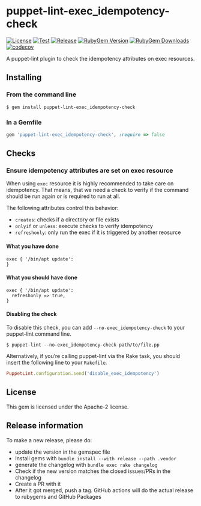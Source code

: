 puppet-lint-exec_idempotency-check
==============================

[![License](https://img.shields.io/github/license/voxpupuli/puppet-lint-exec_idempotency-check.svg)](https://github.com/voxpupuli/puppet-lint-exec_idempotency-check/blob/master/LICENSE)
[![Test](https://github.com/voxpupuli/puppet-lint-exec_idempotency-check/actions/workflows/test.yml/badge.svg)](https://github.com/voxpupuli/puppet-lint-exec_idempotency-check/actions/workflows/test.yml)
[![Release](https://github.com/voxpupuli/puppet-lint-exec_idempotency-check/actions/workflows/release.yml/badge.svg)](https://github.com/voxpupuli/puppet-lint-exec_idempotency-check/actions/workflows/release.yml)
[![RubyGem Version](https://img.shields.io/gem/v/puppet-lint-exec_idempotency-check.svg)](https://rubygems.org/gems/puppet-lint-exec_idempotency-check)
[![RubyGem Downloads](https://img.shields.io/gem/dt/puppet-lint-exec_idempotency-check.svg)](https://rubygems.org/gems/puppet-lint-exec_idempotency-check)
[![codecov](https://codecov.io/gh/voxpupuli/puppet-lint-exec_idempotency-check/branch/master/graph/badge.svg)](https://codecov.io/gh/voxpupuli/puppet-lint-exec_idempotency-check)

A puppet-lint plugin to check the idempotency attributes on exec resources.

## Installing

### From the command line

```shell
$ gem install puppet-lint-exec_idempotency-check
```

### In a Gemfile

```ruby
gem 'puppet-lint-exec_idempotency-check', :require => false
```

## Checks

### Ensure idempotency attributes are set on exec resource

When using `exec` resource it is highly recommended to take care on idempotency. That means, that we need a check to verify if the command should be run again or is required to run at all.

The following attributes control this behavior:

- `creates`: checks if a directory or file exists
- `onlyif` or `unless`: execute checks to verify idempotency
- `refreshonly`: only run the exec if it is triggered by another reosurce

#### What you have done

```puppet
exec { '/bin/apt update':
}
```

#### What you should have done

```puppet
exec { '/bin/apt update':
  refreshonly => true,
}
```

#### Disabling the check

To disable this check, you can add `--no-exec_idempotency-check` to your puppet-lint command line.

```shell
$ puppet-lint --no-exec_idempotency-check path/to/file.pp
```

Alternatively, if you’re calling puppet-lint via the Rake task, you should insert the following line to your `Rakefile`.

```ruby
PuppetLint.configuration.send('disable_exec_idempotency')
```

## License

This gem is licensed under the Apache-2 license.

## Release information

To make a new release, please do:
* update the version in the gemspec file
* Install gems with `bundle install --with release --path .vendor`
* generate the changelog with `bundle exec rake changelog`
* Check if the new version matches the closed issues/PRs in the changelog
* Create a PR with it
* After it got merged, push a tag. GitHub actions will do the actual release to rubygems and GitHub Packages
